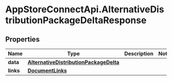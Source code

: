 # AppStoreConnectApi.AlternativeDistributionPackageDeltaResponse

## Properties

Name | Type | Description | Notes
------------ | ------------- | ------------- | -------------
**data** | [**AlternativeDistributionPackageDelta**](AlternativeDistributionPackageDelta.md) |  | 
**links** | [**DocumentLinks**](DocumentLinks.md) |  | 


